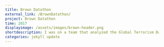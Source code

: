 ```yaml
---
title: Brown Datathon
external_link: /BrownDatathon/
project: Brown Datathon
time: 2017
displayimage: /assets/images/brown-header.png
shortdescription: I was on a team that analyzed the Global Terrorism Database to predict terrorism attack origin. This project won 2nd place at the Brown Datathon.
categories: jekyll update
---
```

